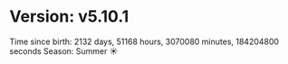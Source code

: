 # Version: v5.10.1
Time since birth: 2132 days, 51168 hours, 3070080 minutes, 184204800 seconds
Season: Summer ☀️
